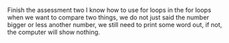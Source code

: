 Finish the assessment two
I know how to use for loops in the for loops 
when we want to compare two things, we do not just said the number bigger or less another number, we still need to print some word out, if not, the computer will show nothing.


